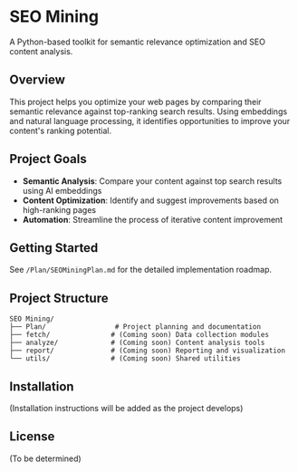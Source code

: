 # SEO Mining

A Python-based toolkit for semantic relevance optimization and SEO content analysis.

## Overview

This project helps you optimize your web pages by comparing their semantic relevance against top-ranking search results. Using embeddings and natural language processing, it identifies opportunities to improve your content's ranking potential.

## Project Goals

- **Semantic Analysis**: Compare your content against top search results using AI embeddings
- **Content Optimization**: Identify and suggest improvements based on high-ranking pages
- **Automation**: Streamline the process of iterative content improvement

## Getting Started

See `/Plan/SEOMiningPlan.md` for the detailed implementation roadmap.

## Project Structure

```
SEO Mining/
├── Plan/                 # Project planning and documentation
├── fetch/               # (Coming soon) Data collection modules
├── analyze/             # (Coming soon) Content analysis tools
├── report/              # (Coming soon) Reporting and visualization
└── utils/               # (Coming soon) Shared utilities
```

## Installation

(Installation instructions will be added as the project develops)

## License

(To be determined)

